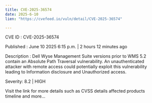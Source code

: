 ```yaml
---
title: CVE-2025-36574
date: 2025-6-10
lien: "https://cvefeed.io/vuln/detail/CVE-2025-36574"

---
```


CVE ID : CVE-2025-36574

Published :  June 10
2025
6:15 p.m. | 2 hours
12 minutes ago

Description : Dell Wyse Management Suite
versions prior to WMS 5.2
contain an Absolute Path Traversal vulnerability. An unauthenticated attacker with remote access could potentially exploit this vulnerability
leading to Information disclosure and Unauthorized access.

Severity: 8.2 | HIGH

Visit the link for more details
such as CVSS details
affected products
timeline
and more...
